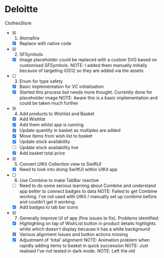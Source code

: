 # Deloitte
ClothesStore

- [x] 1. Alomafire
    - [x] Replace with native code
- [x] 2. SFSymbols
    - [x] Image placeholder could be replaced with a custom SVG based on customised SFSymbols.
NOTE: I added them manually initially because of targeting iOS12 so they are added via the assets
- [ ] 3. Enum for type safety 
    - [x] Basic implementation for VC initialisation
    - [x] Started this process but needs more thought. Currently done for placeholder image
NOTE: Aware this is a basic implementation and could be taken much further
- [x] 4. Add products to Wishlist and Basket
    - [x] Add Wishlist 
    - [x] Add them whilst app is running
    - [x] Update quantity in basket as multiples are added
    - [x] Move items from wish list to basket
    - [x] Update stock availability
    - [ ] Update stock availability live
    - [x] Add basket total price 
- [x] 5. Convert UIKit Collection view to SwiftUI
    - [x] Need to look into doing SwiftUI within UIKit app
- [ ] 6. Use Combine to make TabBar reactive
    - [ ] Need to do some serious learning about Combine and understand app better to connect badges to data
NOTE: Failed to get Combine working. I’ve not used with UIKit / manually set up combine before and couldn’t get it working. 
    - [x] Add badges to tab bar icons
- [x] 7. Generally improve UI of app (fine issues to fix). Problems identified:
    - [x] Highlighting on tap of WishList button in product details highlights white which doesn’t display because it has a white background
    - [x] Various alignment issues and button actions missing
    - [x] Adjustment of ’total’ alignment
NOTE: Animation problem when rapidly adding items to basket in quick succession
NOTE: Just realised I’ve not tested in dark mode.
NOTE: Left the old 
